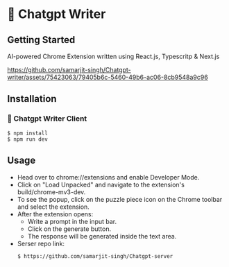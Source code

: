 # 📝 Chatgpt Writer

## Getting Started

AI-powered Chrome Extension written using React.js, Typescritp & Next.js


https://github.com/samarjit-singh/Chatgpt-writer/assets/75423063/79405b6c-5460-49b6-ac06-8cb9548a9c96


## Installation

### 📝 Chatgpt Writer Client

```terminal
$ npm install
$ npm run dev
```

## Usage

- Head over to chrome://extensions and enable Developer Mode.
- Click on "Load Unpacked" and navigate to the extension's build/chrome-mv3-dev.
- To see the popup, click on the puzzle piece icon on the Chrome toolbar and select the extension.
- After the extension opens:
    - Write a prompt in the input bar.
    - Click on the generate button.
    - The response will be generated inside the text area.
- Serser repo link:
  ```terminal
  $ https://github.com/samarjit-singh/Chatgpt-server
  ```
    
